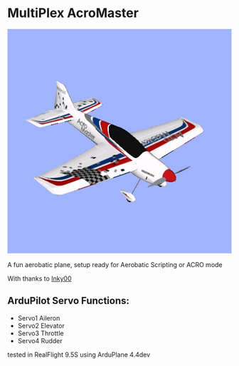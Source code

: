 # MultiPlex AcroMaster

![JPG](AcroMaster.jpg)

A fun aerobatic plane, setup ready for Aerobatic Scripting or ACRO
mode

With thanks to [Inky00](https://forums.realflight.com/index.php?resources/multiplex-acro-master_ea.1254/)

## ArduPilot Servo Functions:
* Servo1		Aileron
* Servo2		Elevator
* Servo3		Throttle
* Servo4		Rudder

tested in RealFlight 9.5S using ArduPlane 4.4dev
